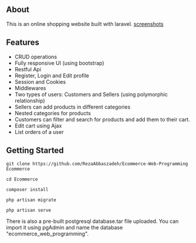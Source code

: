 ## About
This is an online shopping website built with laravel.
[screenshots](https://github.com/RezaAbbaszadeh/Ecommerce-Web-Programming/tree/main/screenshots)

## Features
- CRUD operations
- Fully responsive UI (using bootstrap)
- Restful Api
- Register, Login and Edit profile
- Session and Cookies
- Middlewares
- Two types of users: Customers and Sellers (using polymorphic relationship)
- Sellers can add products in different categories
- Nested categories for products
- Customers can filter and search for products and add them to their cart.
- Edit cart using Ajax
- List orders of a user



## Getting Started

    git clone https://github.com/RezaAbbaszadeh/Ecommerce-Web-Programming Ecommerce

    cd Ecommerce

    composer install

    php artisan migrate

    php artisan serve
    
There is also a pre-built postgresql database.tar file uploaded. You can import it using pgAdmin and name the database "ecommerce_web_programming".
